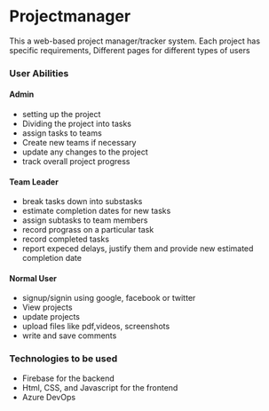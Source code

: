 # Projectmanager

This a web-based project manager/tracker system.
Each project has specific requirements, 
Different pages for different types of users

### User Abilities
#### Admin
- setting up the project
- Dividing the project into tasks
- assign tasks to teams
- Create new teams if necessary
- update any changes to the project
- track overall project progress



#### Team Leader
- break tasks down into substasks
- estimate completion dates for new tasks
- assign subtasks to team members
- record prograss on a particular task
- record completed tasks
- report expeced delays, justify them and provide new
  estimated completion date



#### Normal User
- signup/signin using google, facebook or twitter
- View projects
- update projects
- upload files like pdf,videos, screenshots
- write and save comments

### Technologies to be used
- Firebase for the backend
- Html, CSS, and Javascript for the frontend
- Azure DevOps


